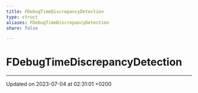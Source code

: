 ```yaml
---
title: FDebugTimeDiscrepancyDetection
type: struct
aliases: FDebugTimeDiscrepancyDetection
share: false

---
```


# FDebugTimeDiscrepancyDetection





-------------------------------

Updated on 2023-07-04 at 02:31:01 +0200